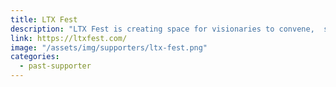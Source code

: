 ```yaml
---
title: LTX Fest
description: "LTX Fest is creating space for visionaries to convene,  share and build strategies that continue to revolutionize tech, philanthropy and build power for our communities."
link: https://ltxfest.com/
image: "/assets/img/supporters/ltx-fest.png"
categories:
  - past-supporter
---
```


